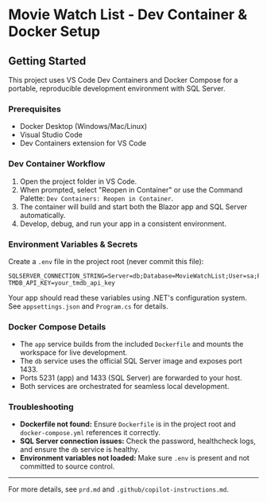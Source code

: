 
# Movie Watch List - Dev Container & Docker Setup

## Getting Started

This project uses VS Code Dev Containers and Docker Compose for a portable, reproducible development environment with SQL Server.

### Prerequisites

- Docker Desktop (Windows/Mac/Linux)
- Visual Studio Code
- Dev Containers extension for VS Code

### Dev Container Workflow

1. Open the project folder in VS Code.
2. When prompted, select "Reopen in Container" or use the Command Palette: `Dev Containers: Reopen in Container`.
3. The container will build and start both the Blazor app and SQL Server automatically.
4. Develop, debug, and run your app in a consistent environment.

### Environment Variables & Secrets

Create a `.env` file in the project root (never commit this file):

```
SQLSERVER_CONNECTION_STRING=Server=db;Database=MovieWatchList;User=sa;Password=Your_password123;
TMDB_API_KEY=your_tmdb_api_key
```

Your app should read these variables using .NET's configuration system. See `appsettings.json` and `Program.cs` for details.

### Docker Compose Details

- The `app` service builds from the included `Dockerfile` and mounts the workspace for live development.
- The `db` service uses the official SQL Server image and exposes port 1433.
- Ports 5231 (app) and 1433 (SQL Server) are forwarded to your host.
- Both services are orchestrated for seamless local development.

### Troubleshooting

- **Dockerfile not found:** Ensure `Dockerfile` is in the project root and `docker-compose.yml` references it correctly.
- **SQL Server connection issues:** Check the password, healthcheck logs, and ensure the `db` service is healthy.
- **Environment variables not loaded:** Make sure `.env` is present and not committed to source control.

---

For more details, see `prd.md` and `.github/copilot-instructions.md`.
